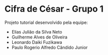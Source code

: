 # Cifra de César - Grupo 1 

Projeto tutorial desenvolvido pela equipe:
* Elias Julião da Silva Neto
* Guilherme Alves de Oliveira 
* Leonardo Daiki Fuzikawa 
* Paulo Rogerio Alfredo Cândido Junior